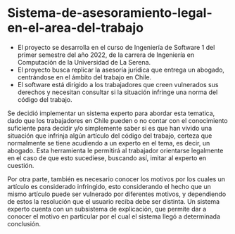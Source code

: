 # Sistema-de-asesoramiento-legal-en-el-area-del-trabajo

- El proyecto se desarrolla en el curso de Ingeniería de Software 1 del primer semestre del año 2022, de la carrera de Ingeniería en Computación de la Universidad de La Serena.
- El proyecto busca replicar la asesoría jurídica que entrega un abogado, centrándose en el ámbito del trabajo en Chile.
- El software está dirigido a los trabajadores que creen vulnerados sus derechos y necesitan consultar si la situación infringe una norma del código del trabajo.

Se decidió implementar un sistema experto para abordar esta tematica, dado que los trabajadores en Chile pueden o no contar con el conocimiento suficiente para decidir y/o simplemente saber si es que han vivido una situación que infrinja algún artículo del código del trabajo, certeza que normalmente se tiene acudiendo a un experto en el tema, es decir, un abogado. Esta herramienta le permitirá al trabajador orientarse legalmente en el caso de que esto sucediese, buscando así, imitar al experto en cuestión. 

Por otra parte, también es necesario conocer los motivos por los cuales un artículo es considerado infringido, esto considerando el hecho que un mismo artículo puede ser vulnerado por diferentes motivos, y dependiendo de estos la resolución que el usuario reciba debe ser distinta. Un sistema experto cuenta con un subsistema de explicación, que permite dar a conocer el motivo en particular por el cual el sistema llegó a determinada conclusión.
